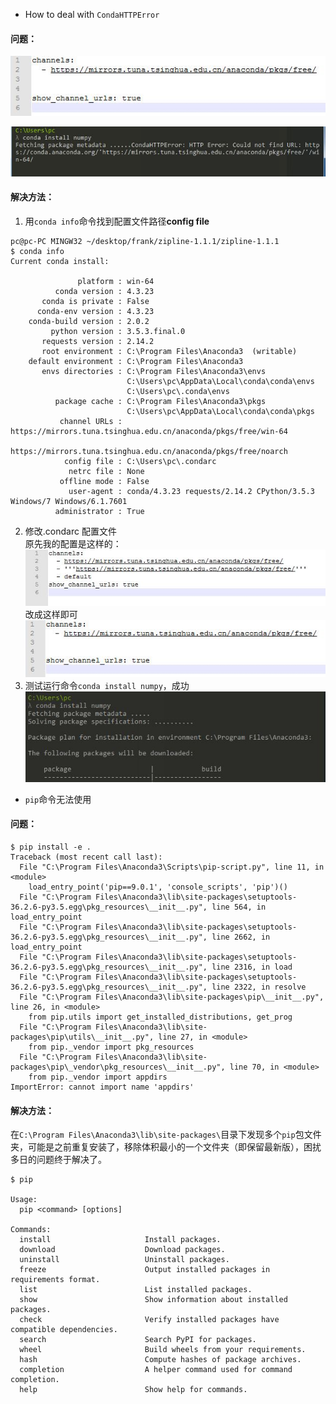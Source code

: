 * How to deal with `CondaHTTPError`

#### 问题：
![HTTPError](https://github.com/xfffrank/Solutions-to-Various-Technical-Problems/blob/master/problem_images/conda/conda_5.JPG?raw=true)

![](https://github.com/xfffrank/Solutions-to-Various-Technical-Problems/blob/master/problem_images/conda/conda_2.JPG?raw=true)
#### 解决方法：
1. 用`conda info`命令找到配置文件路径**config file**
```
pc@pc-PC MINGW32 ~/desktop/frank/zipline-1.1.1/zipline-1.1.1                                    
$ conda info                                                                                    
Current conda install:                                                                          
                                                                                                
               platform : win-64                                                                
          conda version : 4.3.23                                                                
       conda is private : False                                                                 
      conda-env version : 4.3.23                                                                
    conda-build version : 2.0.2                                                                 
         python version : 3.5.3.final.0                                                         
       requests version : 2.14.2                                                                
       root environment : C:\Program Files\Anaconda3  (writable)                                
    default environment : C:\Program Files\Anaconda3                                            
       envs directories : C:\Program Files\Anaconda3\envs                                       
                          C:\Users\pc\AppData\Local\conda\conda\envs                            
                          C:\Users\pc\.conda\envs                                               
          package cache : C:\Program Files\Anaconda3\pkgs                                       
                          C:\Users\pc\AppData\Local\conda\conda\pkgs                            
           channel URLs : https://mirrors.tuna.tsinghua.edu.cn/anaconda/pkgs/free/win-64        
                          https://mirrors.tuna.tsinghua.edu.cn/anaconda/pkgs/free/noarch        
            config file : C:\Users\pc\.condarc                                                  
             netrc file : None                                                                  
           offline mode : False                                                                 
             user-agent : conda/4.3.23 requests/2.14.2 CPython/3.5.3 Windows/7 Windows/6.1.7601 
          administrator : True                                                                  
```
2. 修改.condarc 配置文件   
原先我的配置是这样的：   
![HTTPError](https://github.com/xfffrank/Solutions-to-Various-Technical-Problems/blob/master/problem_images/conda/conda_4.JPG?raw=true)   
改成这样即可   
![HTTPError](https://github.com/xfffrank/Solutions-to-Various-Technical-Problems/blob/master/problem_images/conda/conda_5.JPG?raw=true)    
3. 测试运行命令`conda install numpy`，成功   
![HTTPError](https://github.com/xfffrank/Solutions-to-Various-Technical-Problems/blob/master/problem_images/conda/conda_3.JPG?raw=true)

* `pip`命令无法使用  
#### 问题：
```
$ pip install -e .
Traceback (most recent call last):
  File "C:\Program Files\Anaconda3\Scripts\pip-script.py", line 11, in <module>
    load_entry_point('pip==9.0.1', 'console_scripts', 'pip')()
  File "C:\Program Files\Anaconda3\lib\site-packages\setuptools-36.2.6-py3.5.egg\pkg_resources\__init__.py", line 564, in load_entry_point
  File "C:\Program Files\Anaconda3\lib\site-packages\setuptools-36.2.6-py3.5.egg\pkg_resources\__init__.py", line 2662, in load_entry_point
  File "C:\Program Files\Anaconda3\lib\site-packages\setuptools-36.2.6-py3.5.egg\pkg_resources\__init__.py", line 2316, in load
  File "C:\Program Files\Anaconda3\lib\site-packages\setuptools-36.2.6-py3.5.egg\pkg_resources\__init__.py", line 2322, in resolve
  File "C:\Program Files\Anaconda3\lib\site-packages\pip\__init__.py", line 26, in <module>
    from pip.utils import get_installed_distributions, get_prog
  File "C:\Program Files\Anaconda3\lib\site-packages\pip\utils\__init__.py", line 27, in <module>
    from pip._vendor import pkg_resources
  File "C:\Program Files\Anaconda3\lib\site-packages\pip\_vendor\pkg_resources\__init__.py", line 70, in <module>
    from pip._vendor import appdirs
ImportError: cannot import name 'appdirs'
```
#### 解决方法： 
  在`C:\Program Files\Anaconda3\lib\site-packages\`目录下发现多个`pip`包文件夹，可能是之前重复安装了，移除体积最小的一个文件夹（即保留最新版），困扰多日的问题终于解决了。
```
$ pip

Usage:
  pip <command> [options]

Commands:
  install                     Install packages.
  download                    Download packages.
  uninstall                   Uninstall packages.
  freeze                      Output installed packages in requirements format.
  list                        List installed packages.
  show                        Show information about installed packages.
  check                       Verify installed packages have compatible dependencies.
  search                      Search PyPI for packages.
  wheel                       Build wheels from your requirements.
  hash                        Compute hashes of package archives.
  completion                  A helper command used for command completion.
  help                        Show help for commands.
```
